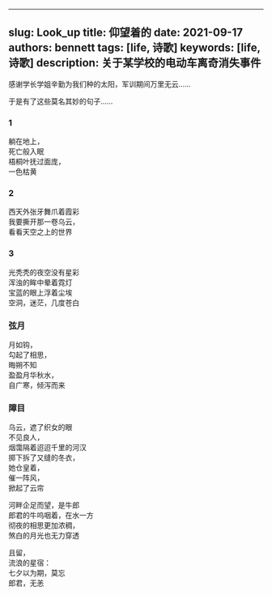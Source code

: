 ---
slug: Look_up
title: 仰望着的
date: 2021-09-17
authors: bennett
tags: [life, 诗歌]
keywords: [life, 诗歌]
description: 关于某学校的电动车离奇消失事件
------
<!-- truncate -->
感谢学长学姐辛勤为我们种的太阳，军训期间万里无云……

于是有了这些莫名其妙的句子……


### 1

躺在地上，<br/>
死亡般入眠<br/>
梧桐叶抚过面庞，<br/>
一色枯黄


### 2

西天外张牙舞爪着霞彩<br/>
我要撕开那一卷乌云，<br/>
看看天空之上的世界


### 3

光秃秃的夜空没有星彩<br/>
浑浊的眸中晕着霓灯<br/>
宝蓝的眼上浮着尘埃<br/>
空洞，迷茫，几度苍白<br/>


### 弦月

月如钩，<br/>
勾起了相思，<br/>
晦朔不知<br/>
盈盈月华秋水，<br/>
自广寒，倾泻而来



### 障目

乌云，遮了织女的眼<br/>
不见良人，<br/>
烟霭隔着迢迢千里的河汉<br/>
掷下拆了又缝的冬衣，<br/>
她仓皇着，<br/>
催一阵风，<br/>
掀起了云帘<br/>

河畔企足而望，是牛郎<br/>
郎君的牛呜咽着，在水一方<br/>
彻夜的相思更加浓稠，<br/>
煞白的月光也无力穿透<br/>

且留，<br/>
流浪的星宿：<br/>
七夕以为期，莫忘<br/>
郎君，无恙

